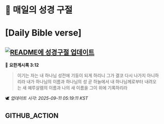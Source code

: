# 🙏 매일의 성경 구절
# [Daily Bible verse]
## [![README에 성경구절 업데이트](https://github.com/DONGSUKA/first_test/actions/workflows/update-readme-bible.yml/badge.svg)](https://github.com/DONGSUKA/first_test/actions/workflows/update-readme-bible.yml)
<!-- START_BIBLE_VERSE -->
📖 **요한계시록 3:12**
> 이기는 자는 내 하나님 성전에 기둥이 되게 하리니 그가 결코 다시 나가지 아니하리라 내가 하나님의 이름과 하나님의 성 곧 하늘에서 내 하나님께로부터 내려오는 새 예루살렘의 이름과 나의 새 이름을 그이 위에 기록하리라

🕊️ _업데이트 시각: 2025-09-11 05:19:11 KST_
  <!-- END_BIBLE_VERSE -->
## GITHUB_ACTION
